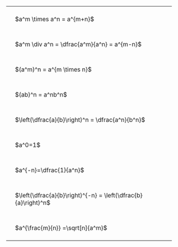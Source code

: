 ---
---

<style type="text/css">
#T_33229 th.col_heading {
  text-align: left;
  font-size: 1em;
}
#T_33229 td {
  text-align: left;
  font-size: 1em;
  padding: 1.5em;
}
#T_33229_row0_col0, #T_33229_row1_col0, #T_33229_row2_col0, #T_33229_row3_col0, #T_33229_row4_col0, #T_33229_row5_col0, #T_33229_row6_col0, #T_33229_row7_col0, #T_33229_row8_col0 {
  width: 400px;
  white-space: pre-wrap;
}
</style>
<table id="T_33229">
  <thead>
  </thead>
  <tbody>
    <tr>
      <td id="T_33229_row0_col0" class="data row0 col0" >$a^m \times a^n = a^{m+n}$</td>
    </tr>
    <tr>
      <td id="T_33229_row1_col0" class="data row1 col0" >$a^m \div a^n = \dfrac{a^m}{a^n} = a^{m-n}$</td>
    </tr>
    <tr>
      <td id="T_33229_row2_col0" class="data row2 col0" >$(a^m)^n = a^{m \times n}$</td>
    </tr>
    <tr>
      <td id="T_33229_row3_col0" class="data row3 col0" >$(ab)^n = a^nb^n$</td>
    </tr>
    <tr>
      <td id="T_33229_row4_col0" class="data row4 col0" >$\left(\dfrac{a}{b}\right)^n = \dfrac{a^n}{b^n}$</td>
    </tr>
    <tr>
      <td id="T_33229_row5_col0" class="data row5 col0" >$a^0=1$</td>
    </tr>
    <tr>
      <td id="T_33229_row6_col0" class="data row6 col0" >$a^{-n}=\dfrac{1}{a^n}$</td>
    </tr>
    <tr>
      <td id="T_33229_row7_col0" class="data row7 col0" >$\left(\dfrac{a}{b}\right)^{-n} = \left(\dfrac{b}{a}\right)^n$</td>
    </tr>
    <tr>
      <td id="T_33229_row8_col0" class="data row8 col0" >$a^{\frac{m}{n}} =\sqrt[n]{a^m}$</td>
    </tr>
  </tbody>
</table>
